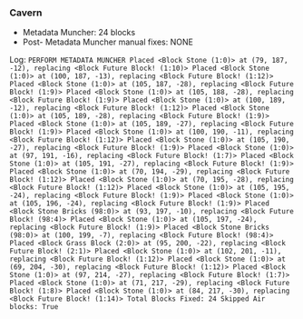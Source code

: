 ### Cavern
 - Metadata Muncher: 24 blocks
 - Post- Metadata Muncher manual fixes: NONE
 
Log: 
`PERFORM METADATA MUNCHER
Placed <Block Stone (1:0)> at (79, 187, -12), replacing <Block Future Block! (1:10)>
Placed <Block Stone (1:0)> at (100, 187, -13), replacing <Block Future Block! (1:12)>
Placed <Block Stone (1:0)> at (105, 187, -28), replacing <Block Future Block! (1:9)>
Placed <Block Stone (1:0)> at (105, 188, -28), replacing <Block Future Block! (1:9)>
Placed <Block Stone (1:0)> at (100, 189, -12), replacing <Block Future Block! (1:12)>
Placed <Block Stone (1:0)> at (105, 189, -28), replacing <Block Future Block! (1:9)>
Placed <Block Stone (1:0)> at (105, 189, -27), replacing <Block Future Block! (1:9)>
Placed <Block Stone (1:0)> at (100, 190, -11), replacing <Block Future Block! (1:12)>
Placed <Block Stone (1:0)> at (105, 190, -27), replacing <Block Future Block! (1:9)>
Placed <Block Stone (1:0)> at (97, 191, -16), replacing <Block Future Block! (1:7)>
Placed <Block Stone (1:0)> at (105, 191, -27), replacing <Block Future Block! (1:9)>
Placed <Block Stone (1:0)> at (70, 194, -29), replacing <Block Future Block! (1:12)>
Placed <Block Stone (1:0)> at (70, 195, -28), replacing <Block Future Block! (1:12)>
Placed <Block Stone (1:0)> at (105, 195, -24), replacing <Block Future Block! (1:9)>
Placed <Block Stone (1:0)> at (105, 196, -24), replacing <Block Future Block! (1:9)>
Placed <Block Stone Bricks (98:0)> at (93, 197, -10), replacing <Block Future Block! (98:4)>
Placed <Block Stone (1:0)> at (105, 197, -24), replacing <Block Future Block! (1:9)>
Placed <Block Stone Bricks (98:0)> at (100, 199, -7), replacing <Block Future Block! (98:4)>
Placed <Block Grass Block (2:0)> at (95, 200, -22), replacing <Block Future Block! (2:1)>
Placed <Block Stone (1:0)> at (102, 201, -11), replacing <Block Future Block! (1:12)>
Placed <Block Stone (1:0)> at (69, 204, -30), replacing <Block Future Block! (1:12)>
Placed <Block Stone (1:0)> at (97, 214, -27), replacing <Block Future Block! (1:7)>
Placed <Block Stone (1:0)> at (71, 217, -29), replacing <Block Future Block! (1:8)>
Placed <Block Stone (1:0)> at (84, 217, -30), replacing <Block Future Block! (1:14)>
Total Blocks Fixed: 24
Skipped Air blocks: True`